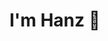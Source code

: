<h1>
  <span style="animation: blink 1s step-start infinite; color: red;">Hi</span> I'm Hanz 👋
</h1>

<style>
@keyframes blink {
  50% { opacity: 0; }
}
</style>
<!--
**mwamwam/mwamwam** is a ✨ _special_ ✨ repository because its `README.md` (this file) appears on your GitHub profile.

Here are some ideas to get you started:

- 🔭 I’m currently working on ...
- 🌱 I’m currently learning ...
- 👯 I’m looking to collaborate on ...
- 🤔 I’m looking for help with ...
- 💬 Ask me about ...
- 📫 How to reach me: ...
- 😄 Pronouns: ...
- ⚡ Fun fact: ...
-->
